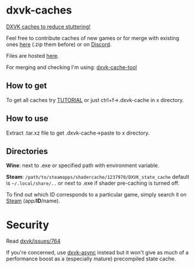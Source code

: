 # dxvk-caches
[DXVK caches to reduce stuttering!](https://github.com/doitsujin/dxvk#state-cache)

Feel free to contribute caches of new games or for merge with existing ones
[here](https://github.com/begin-theadventure/dxvk-caches/issues/) (.zip them before) or on [Discord](https://discord.gg/RsYQ4UPwth).

Files are hosted [here](https://sam.nl.tab.digital/s/oZRKz5So2B8gbzY).

For merging and checking I'm using: [dxvk-cache-tool](https://github.com/DarkTigrus/dxvk-cache-tool)
## How to get
To get all caches try [TUTORIAL](https://github.com/begin-theadventure/get-dxvk-caches/blob/main/script/TUTORIAL.md) or just ctrl+f->.dxvk-cache in x directory.
## How to use
Extract .tar.xz file to get .dxvk-cache->paste to x directory.
## Directories
**Wine**: next to .exe or specified path with environment variable.

**Steam**: `/path/to/steamapps/shadercache/1237970/DXVK_state_cache` default is `~/.local/share/..` or next to .exe if shader pre-caching is turned off. 

To find out which ID corresponds to a particular game, simply search it on [Steam](https://store.steampowered.com/search/) (app/**ID**/name).
# Security
Read [dxvk/issues/764](https://github.com/doitsujin/dxvk/issues/764)

If you're concerned, use [dxvk-async](https://github.com/Sporif/dxvk-async) instead but it won't give as much of a performance boost as a (especially mature) precompiled state cache.
